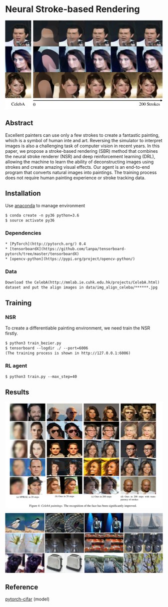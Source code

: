 # Neural Stroke-based Rendering

![Image text](./image/step.png)

## Abstract

Excellent painters can use only a few strokes to create a fantastic painting, which is a symbol of human inte and art. Reversing the simulator to interpret images is also a challenging task of computer vision in recent years. In this paper, we propose a stroke-based rendering (SBR) method that combines the neural stroke renderer (NSR) and deep reinforcement learning (DRL), allowing the machine to learn the ability of deconstructing images using strokes and create amazing visual effects. Our agent is an end-to-end program that converts natural images into paintings. The training process does not require human painting experience or stroke tracking data. 

## Installation
Use [anaconda](https://conda.io/miniconda.html) to manage environment

```
$ conda create -n py36 python=3.6
$ source activate py36
```

### Dependencies
```
* [PyTorch](http://pytorch.org/) 0.4 
* [tensorboardX](https://github.com/lanpa/tensorboard-pytorch/tree/master/tensorboardX)
* [opencv-python](https://pypi.org/project/opencv-python/)
```

### Data
```
Download the CelebA(http://mmlab.ie.cuhk.edu.hk/projects/CelebA.html) dataset and put the align images in data/img_align_celeba/******.jpg
```

## Training

### NSR
To create a differentiable painting environment, we need train the NSR firstly. 

```
$ python3 train_bezier.py
$ tensorboard --logdir ./ --port=6006 
(The training process is shown in http://127.0.0.1:6006)
```

### RL agent
```
$ python3 train.py --max_step=40
```

## Results

![Image text](./image/CelebA.png)

![Image text](./image/imagenet.png)

## Reference

[pytorch-cifar](https://github.com/kuangliu/pytorch-cifar) (model)
